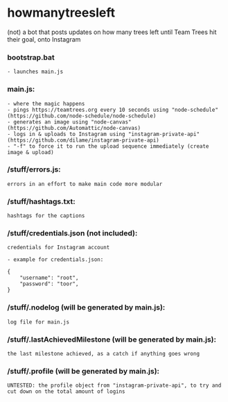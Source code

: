 # howmanytreesleft
(not) a bot that posts updates on how many trees left until Team Trees hit their goal, onto Instagram

### bootstrap.bat
	- launches main.js

### main.js:
	- where the magic happens
	- pings https://teamtrees.org every 10 seconds using "node-schedule" (https://github.com/node-schedule/node-schedule)
	- generates an image using "node-canvas" (https://github.com/Automattic/node-canvas)
	- logs in & uploads to Instagram using "instagram-private-api" (https://github.com/dilame/instagram-private-api)
	- "-f" to force it to run the upload sequence immediately (create image & upload)

### /stuff/errors.js:
	errors in an effort to make main code more modular

### /stuff/hashtags.txt:
	hashtags for the captions

### /stuff/credentials.json (not included):
	credentials for Instagram account

	- example for credentials.json:

	{
		"username": "root",
		"password": "toor",
	}

### /stuff/.nodelog (will be generated by main.js):
	log file for main.js

### /stuff/.lastAchievedMilestone (will be generated by main.js):
	the last milestone achieved, as a catch if anything goes wrong

### /stuff/.profile (will be generated by main.js):
	UNTESTED: the profile object from "instagram-private-api", to try and cut down on the total amount of logins

